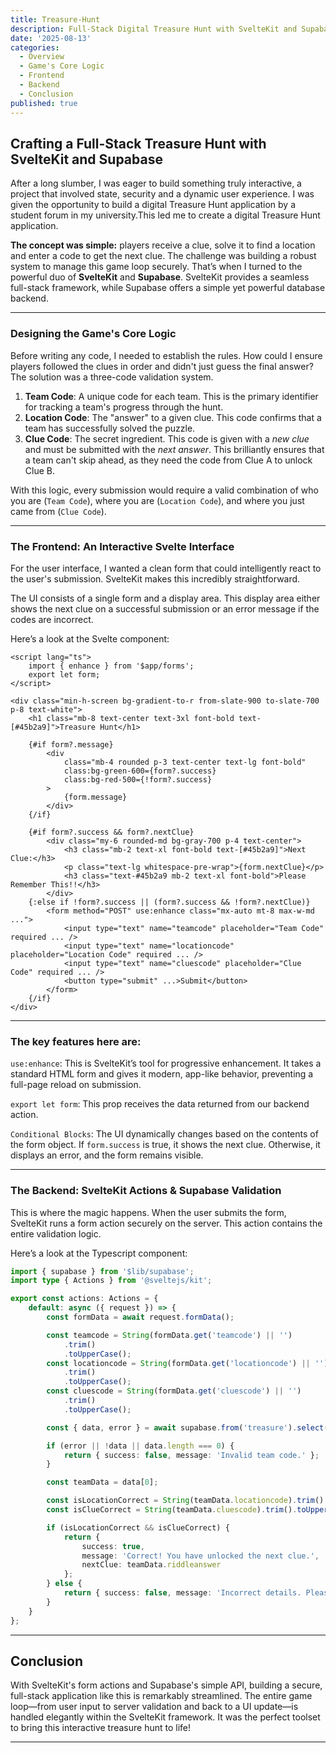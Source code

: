 ```yaml
---
title: Treasure-Hunt
description: Full-Stack Digital Treasure Hunt with SvelteKit and Supabase
date: '2025-08-13'
categories:
  - Overview
  - Game's Core Logic
  - Frontend
  - Backend
  - Conclusion
published: true
---
```


## Crafting a Full-Stack Treasure Hunt with SvelteKit and Supabase

After a long slumber, I was eager to build something truly interactive, a project that involved state, security and a dynamic user experience. I was given the opportunity to build a digital Treasure Hunt application by a student forum in my university.This led me to create a digital Treasure Hunt application.

**The concept was simple:** players receive a clue, solve it to find a location and enter a code to get the next clue. The challenge was building a robust system to manage this game loop securely. That’s when I turned to the powerful duo of **SvelteKit** and **Supabase**. SvelteKit provides a seamless full-stack framework, while Supabase offers a simple yet powerful database backend.

---

### Designing the Game's Core Logic

Before writing any code, I needed to establish the rules. How could I ensure players followed the clues in order and didn't just guess the final answer? The solution was a three-code validation system.

1. **Team Code**: A unique code for each team. This is the primary identifier for tracking a team's progress through the hunt.
2. **Location Code**: The "answer" to a given clue. This code confirms that a team has successfully solved the puzzle.
3. **Clue Code**: The secret ingredient. This code is given with a _new clue_ and must be submitted with the _next answer_. This brilliantly ensures that a team can't skip ahead, as they need the code from Clue A to unlock Clue B.

With this logic, every submission would require a valid combination of who you are (`Team Code`), where you are (`Location Code`), and where you just came from (`Clue Code`).

---

### The Frontend: An Interactive Svelte Interface

For the user interface, I wanted a clean form that could intelligently react to the user's submission. SvelteKit makes this incredibly straightforward.

The UI consists of a single form and a display area. This display area either shows the next clue on a successful submission or an error message if the codes are incorrect.

Here’s a look at the Svelte component:

```svelte
<script lang="ts">
	import { enhance } from '$app/forms';
	export let form;
</script>

<div class="min-h-screen bg-gradient-to-r from-slate-900 to-slate-700 p-8 text-white">
	<h1 class="mb-8 text-center text-3xl font-bold text-[#45b2a9]">Treasure Hunt</h1>

	{#if form?.message}
		<div
			class="mb-4 rounded p-3 text-center text-lg font-bold"
			class:bg-green-600={form?.success}
			class:bg-red-500={!form?.success}
		>
			{form.message}
		</div>
	{/if}

	{#if form?.success && form?.nextClue}
		<div class="my-6 rounded-md bg-gray-700 p-4 text-center">
			<h3 class="mb-2 text-xl font-bold text-[#45b2a9]">Next Clue:</h3>
			<p class="text-lg whitespace-pre-wrap">{form.nextClue}</p>
			<h3 class="text-#45b2a9 mb-2 text-xl font-bold">Please Remember This!!</h3>
		</div>
	{:else if !form?.success || (form?.success && !form?.nextClue)}
		<form method="POST" use:enhance class="mx-auto mt-8 max-w-md ...">
			<input type="text" name="teamcode" placeholder="Team Code" required ... />
			<input type="text" name="locationcode" placeholder="Location Code" required ... />
			<input type="text" name="cluescode" placeholder="Clue Code" required ... />
			<button type="submit" ...>Submit</button>
		</form>
	{/if}
</div>
```

---

### The key features here are:

`use:enhance`: This is SvelteKit’s tool for progressive enhancement. It takes a standard HTML form and gives it modern, app-like behavior, preventing a full-page reload on submission.

`export let form`: This prop receives the data returned from our backend action.

`Conditional Blocks`: The UI dynamically changes based on the contents of the form object. If `form.success` is true, it shows the next clue. Otherwise, it displays an error, and the form remains visible.

---

### The Backend: SvelteKit Actions & Supabase Validation

This is where the magic happens. When the user submits the form, SvelteKit runs a form action securely on the server. This action contains the entire validation logic.

Here’s a look at the Typescript component:

```typescript
import { supabase } from '$lib/supabase';
import type { Actions } from '@sveltejs/kit';

export const actions: Actions = {
	default: async ({ request }) => {
		const formData = await request.formData();

		const teamcode = String(formData.get('teamcode') || '')
			.trim()
			.toUpperCase();
		const locationcode = String(formData.get('locationcode') || '')
			.trim()
			.toUpperCase();
		const cluescode = String(formData.get('cluescode') || '')
			.trim()
			.toUpperCase();

		const { data, error } = await supabase.from('treasure').select('*').ilike('teamcode', teamcode);

		if (error || !data || data.length === 0) {
			return { success: false, message: 'Invalid team code.' };
		}

		const teamData = data[0];

		const isLocationCorrect = String(teamData.locationcode).trim().toUpperCase() === locationcode;
		const isClueCorrect = String(teamData.cluescode).trim().toUpperCase() === cluescode;

		if (isLocationCorrect && isClueCorrect) {
			return {
				success: true,
				message: 'Correct! You have unlocked the next clue.',
				nextClue: teamData.riddleanswer
			};
		} else {
			return { success: false, message: 'Incorrect details. Please try again.' };
		}
	}
};
```

---

## Conclusion

With SvelteKit's form actions and Supabase's simple API, building a secure, full-stack application like this is remarkably streamlined. The entire game loop—from user input to server validation and back to a UI update—is handled elegantly within the SvelteKit framework. It was the perfect toolset to bring this interactive treasure hunt to life!

---
